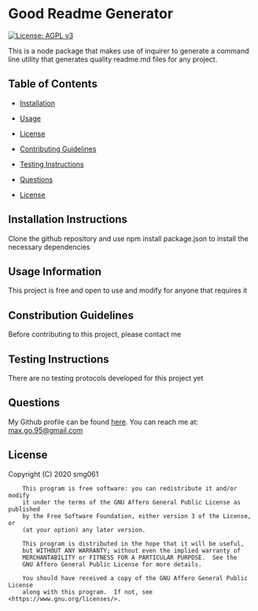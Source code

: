 # Good Readme Generator

[![License: AGPL v3](https://img.shields.io/badge/License-AGPL%20v3-blue.svg)](https://www.gnu.org/licenses/agpl-3.0)

This is a node package that makes use of inquirer to generate a command line utility that generates quality readme.md files for any project. 

## Table of Contents

* [Installation](#installation)

* [Usage](#usage)

* [License](#license)

* [Contributing Guidelines](#contributing)

* [Testing Instructions](#tests)

* [Questions](#questions)

* [License](#license)
## Installation Instructions <a name="installation"></a>
Clone the github repository and use npm install package.json to install the necessary dependencies

## Usage Information <a name="usage"></a>
This project is free and open to use and modify for anyone that requires it

## Constribution Guidelines <a name="contributing"></a>
Before contributing to this project, please contact me

## Testing Instructions <a name="tests"></a>
There are no testing protocols developed for this project yet
## Questions <a name="questions"></a>
My Github profile can be found [here](https://github.com/smg061). 
You can reach me at: max.go.95@gmail.com
## License <a name="license"></a>
 Copyright (C) 2020  smg061

        This program is free software: you can redistribute it and/or modify
        it under the terms of the GNU Affero General Public License as published
        by the Free Software Foundation, either version 3 of the License, or
        (at your option) any later version.
    
        This program is distributed in the hope that it will be useful,
        but WITHOUT ANY WARRANTY; without even the implied warranty of
        MERCHANTABILITY or FITNESS FOR A PARTICULAR PURPOSE.  See the
        GNU Affero General Public License for more details.
    
        You should have received a copy of the GNU Affero General Public License
        along with this program.  If not, see <https://www.gnu.org/licenses/>.
